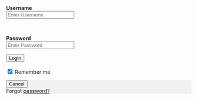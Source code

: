 <div class="container"><label for="uname"><b>Username</b></label><br /><input name="uname" required="" type="text" placeholder="Enter Username" />
<p> </p>
<p><label for="psw"><b>Password</b></label><br /><input name="psw" required="" type="password" placeholder="Enter Password" /></p>
<p><button type="submit">Login</button><br /><label><br /><input checked="checked" name="remember" type="checkbox" /> Remember me<br /></label></p>
</div>
<div class="container" style="background-color: #f1f1f1;"><button class="cancelbtn" type="button">Cancel</button><br /><span class="psw">Forgot <a href="#">password?</a></span></div>
